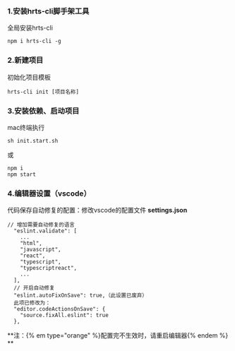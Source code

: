 
### 1.安装hrts-cli脚手架工具
全局安装hrts-cli
```
npm i hrts-cli -g
```
### 2.新建项目
初始化项目模板
```
hrts-cli init [项目名称]
```
### 3.安装依赖、启动项目
mac终端执行
```
sh init.start.sh
```
或
```
npm i
npm start
```
### 4.编辑器设置（vscode）
代码保存自动修复的配置：修改vscode的配置文件 **settings.json**
```
// 增加需要自动修复的语言
  "eslint.validate": [
    ...
    "html",
    "javascript",
    "react",
    "typescript",
    "typescriptreact",
    ...
  ],
  // 开启自动修复
  "eslint.autoFixOnSave": true,（此设置已废弃）
  此项已修改为：
  "editor.codeActionsOnSave": {
    "source.fixAll.eslint": true
  },
```

**注：{% em type="orange" %}配置完不生效时，请重启编辑器{% endem %} **
